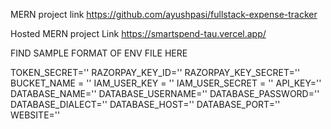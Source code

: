 MERN project link  https://github.com/ayushpasi/fullstack-expense-tracker

Hosted MERN project Link
https://smartspend-tau.vercel.app/

FIND SAMPLE FORMAT OF ENV FILE HERE 

TOKEN_SECRET=''
RAZORPAY_KEY_ID=''
RAZORPAY_KEY_SECRET=''
BUCKET_NAME = ''
IAM_USER_KEY = ''
IAM_USER_SECRET = ''
API_KEY=''
DATABASE_NAME=''
DATABASE_USERNAME=''
DATABASE_PASSWORD=''
DATABASE_DIALECT=''
DATABASE_HOST=''
DATABASE_PORT=''
WEBSITE=''
